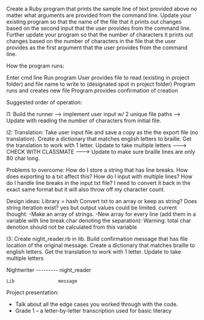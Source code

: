 Create a Ruby program that prints the sample line of text provided above no matter what arguments are provided from the command line.
Update your existing program so that the name of the file that it prints out changes based on the second input that the user provides from the command line.
Further update your program so that the number of characters it prints out changes based on the number of characters in the file that the user provides as the first argument that the user provides from the command line.




How the program runs:

Enter cmd line
Run program
User provides file to read (existing in project folder) and file name to write to (designated spot in project folder)
Program runs and creates new file
Program provides confirmation of creation


Suggested order of operation:

I1: Build the runner --> implement user input w/ 2 unique file paths --> Update with reading the number of characters from initial file.

I2: Translation: Take user input file and save a copy as the the export file (no translation). Create a dictionary that matches english letters to braille. Get the translation to work with 1 letter. Update to take multiple letters ---> CHECK WITH CLASSMATE ---> Update to make sure braille lines are only 80 char long.

  Problems to overcome:
    How do I store a string that has line breaks. How does exporting to a txt affect this?
    How do I input with multiple lines?
    How do I handle line breaks in the input txt file? I need to convert it back in the exact same format but it will also throw off my character count.

  Design ideas:
    Library = hash
    Convert txt to an array or keep as string? Does string iteration exist? yes but output values could be limited.
      current thought:  -Make an array of strings.
                        -New array for every line (add them in a variable with line break char denoting the separation): Warning: total char denotion should not be calculated from this variable







I3: Create night_reader.rb in lib. Build confirmation message that has file location of the original message. Create a dictionary that matches braille to english letters. Get the translation to work with 1 letter. Update to take multiple letters

Nightwriter --------- night_reader


    Lib                message 


Project presentation:

  - Talk about all the edge cases you worked through with the code.
  - Grade 1 – a letter-by-letter transcription used for basic literacy
